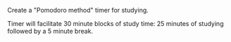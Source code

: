 Create a "Pomodoro method" timer for studying.

Timer will facilitate 30 minute blocks of study time: 25 minutes of studying followed by a 5 minute break.
